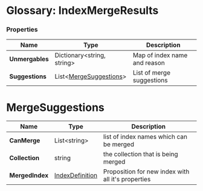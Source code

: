 # Glossary: IndexMergeResults

### Properties

| Name | Type | Description |
| ------------- | ------------- | ----- |
| **Unmergables** | Dictionary&lt;string, string&gt; | Map of index name and reason |
| **Suggestions** | List&lt;[MergeSuggestions](../glossary/index-merge-results#mergesuggestions)&gt; | List of merge suggestions |

# MergeSuggestions

| Name | Type | Description |
| ------------- | ------------- | ----- |
| **CanMerge** | List&lt;string&gt; | list of index names which can be merged |
| **Collection** | string | the collection that is being merged |
| **MergedIndex** | [IndexDefinition](../glossary/index-definition) | Proposition for new index with all it's properties |
